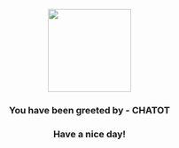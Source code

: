 <p align="center">
            <img src="https://raw.githubusercontent.com/PokeAPI/sprites/master/sprites/pokemon/441.png" width="150" height="150">
          </p>
          <h3 align="center">You have been greeted by - <b>CHATOT</b></h3>
          <h3 align="center">Have a nice day!</h3>
